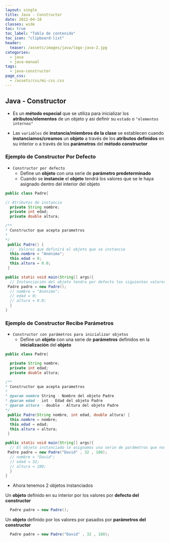 ```yaml
---
layout: single
title: Java - Constructor
date: 2022-04-18
classes: wide
toc: true
toc_label: "Tabla de contenido"
toc_icon: "clipboard-list"
header:
  teaser: /assets/images/java/logo-java-2.jpg
categories:
  - java
  - java-manual
tags:
  - java-constructor
page_css: 
  - /assets/css/mi-css.css
---
```


## Java - Constructor

* Es un **método especial** que se utiliza para inicializar los **atributos/elementos** de un objeto y asi definir su ``estado`` o ``"elementos internos"``

* Las ``variables`` de **instancia/miembros de la clase** se establecen cuando **instanciamos/creamos** un **objeto** a través de los **atributos definidos** en su interior o a través de los **parámetros** del **método constructor**

### Ejemplo de Constructor Por Defecto

* ``Constructor por defecto``
  * Define un **objeto** con una serie de **parámetro predeterminado**
  * Cuando se **instancie** el **objeto** tendrá los valores que se le haya asignado dentro del interior del objeto

```java
public class Padre{

// Atributos de instancia
  private String nombre;
  private int edad;
  private double altura;

/**
* Constructor que acepta parametros
*
*/
 public Padre() {
  //  Valores que definirá el objeto que se instancie
  this.nombre = "Anónimo";
  this.edad = 0;
  this.altura = 0.0;
 }

public static void main(String[] args){
  // Instanciación del objeto tendra por defecto los siguientes valores
 Padre padre = new Padre();
  // nombre = "Anónimo";
  // edad = 0;
  // altura = 0.0;
  }
}
```

### Ejemplo de Constructor Recibe Parámetros

* ``Constructor con parámetros para inicializar objetos``
  * Define un **objeto** con una serie de **parámetros** definidos en la **inicialización** del **objeto**

```java
public class Padre{

  private String nombre;
  private int edad;
  private double altura;

/**
* Constructor que acepta parametros
*
* @param nombre String - Nombre del objeto Padre
* @param edad - int - Edad del objeto Padre
* @param altura - double - Altura del objeto Padre
*/
 public Padre(String nombre, int edad, double altura) {
  this.nombre = nombre;
  this.edad = edad;
  this.altura = altura;
 }

public static void main(String[] args){
  // El objeto instanciado le asignamos una serie de parámetros que nos los define los parámetros del constructor
 Padre padre = new Padre("David" , 32 , 180);
  // nombre = "David";
  // edad = 32;
  // altura = 180;
  }
}
```

* Ahora tenemos 2 objetos instanciados

Un **objeto** definido en su interior por los valores por **defecto del constructor**

```java
  Padre padre = new Padre();
```  

Un **objeto** definido por los valores por pasados por **parámetros del constructor**

```java
  Padre padre = new Padre("David" , 32 , 180);
```
